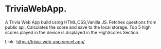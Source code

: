 # TriviaWebApp.
A Trivia Web App build using HTML,CSS,Vanilla JS.
Fetches questions from public api.
Calculates the score and save to the local storage.
Top 5 high scores played in the device is displayed in the HighScores Section.

Link- https://trivia-web-app.vercel.app/
